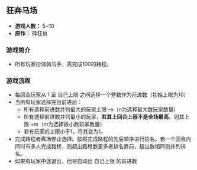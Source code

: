 ## 狂奔马场

- **游戏人数：** 5~10
- **原作：** 碎狂执

### 游戏简介
- 所有玩家扮演骑马手，需完成100的路程。

### 游戏流程
- 每回合玩家从 1 至 自己上限 之间选择一个整数作为前进数（初始上限为10）
- 当所有玩家选择完且前进后：
  + 所有选择前进数并列最大的玩家上限 -n（n为选择最大数玩家数量）
  + 所有选择前进数并列最小的玩家，**若其上回合上限不是全场最高**，则其上限 +m（m为选择最小数玩家数量）
  + 若有玩家的上限小于1，将其变为1。
- 完成路程者离场停止选择。按照完成路程的先后顺序进行排名。若一个回合内同时有多人完成路程，则超出路程数更多者排名靠前，超出数相同则并列排名。
- 如果有玩家中途退出，他将自动出 自己上限 的前进数 
